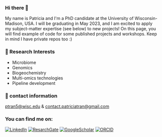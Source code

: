 ### Hi there 👋

My name is Patricia and I'm a PhD candidate at the University of Wisconsin-Madison, USA. I will be graduating in May 2023, and I am excited to apply my subject-matter expertise (see below) to new projects! On this page, you will find example of code for some published projects and workshops. Keep in mind I have private repos too :) 

### :microscope: Research Interests

- Microbiome
- Genomics
- Biogeochemistry
- Multi-omics technologies
- Pipeline development

### :email: contact information
ptran5@wisc.edu & contact.patriciatran@gmail.com

### You can find me on:
[![LinkedIn](https://img.shields.io/badge/LinkedIn--informational?style=social&logo=linkedin&logoColor=blue&color=2bbc8a)](https://www.linkedin.com/in/patriciatran/)
[![ResarchGate](https://img.shields.io/badge/ResearchGate--informational?style=social&logo=researchgate&logoColor=2bbc8a?&color=2bbc8a)](https://www.researchgate.net/profile/Patricia-Tran-2)
[![GoogleScholar](https://img.shields.io/badge/Google_Scholar--informational?style=social&logo=google-scholar&logoColor=blue&color=2bbc8a)](https://scholar.google.com/citations?user=NVhtx1YAAAAJ&hl=en)
[![ORCID](https://img.shields.io/badge/ORCID--informational?style=social&logo=ORCID&logoColor=success&color=2bbc8a)](https://orcid.org/0000-0003-3948-3938)

